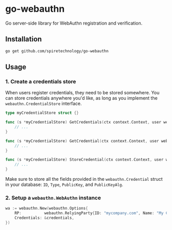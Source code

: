 # go-webauthn

Go server-side library for WebAuthn registration and verification.

## Installation

```bash
go get github.com/spiretechnology/go-webauthn
```

## Usage

### 1. Create a credentials store

When users register credentials, they need to be stored somewhere. You can store credentials anywhere you'd like, as long as you implement the `webauthn.CredentialStore` interface.

```go
type myCredentialStore struct {}

func (s *myCredentialStore) GetCredentials(ctx context.Context, user webauthn.User) ([]webauthn.Credential, error) {
    // ...
}

func (s *myCredentialStore) GetCredential(ctx context.Context, user webauthn.User, credentialID []byte) (*webauthn.Credential, error) {
    // ...
}

func (s *myCredentialStore) StoreCredential(ctx context.Context, user webauthn.User, credential webauthn.Credential) error {
    // ...
}
```

Make sure to store all the fields provided in the `webauthn.Credential` struct in your database: `ID`, `Type`, `PublicKey`, and `PublicKeyAlg`.

### 2. Setup a `webauthn.WebAuthn` instance

```go
wa := webauthn.New(webauthn.Options{
    RP:          webauthn.RelyingParty{ID: "mycompany.com", Name: "My Company"},
	Credentials: &credentials,
})
```
